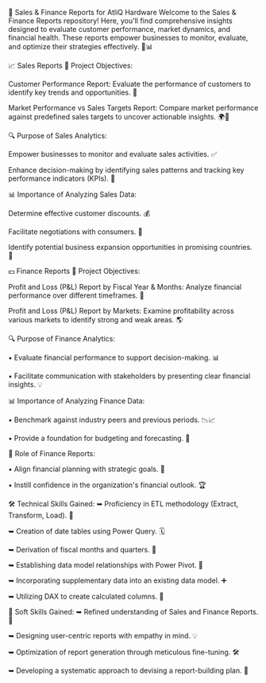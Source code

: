 🚀 Sales & Finance Reports for AtliQ Hardware
Welcome to the Sales & Finance Reports repository! Here, you'll find comprehensive insights designed to evaluate customer performance, market dynamics, and financial health. These reports empower businesses to monitor, evaluate, and optimize their strategies effectively. 💼📊

📈 Sales Reports
🎯 Project Objectives:

Customer Performance Report: Evaluate the performance of customers to identify key trends and opportunities. 🛒

Market Performance vs Sales Targets Report: Compare market performance against predefined sales targets to uncover actionable insights. 🌍📌

🔍 Purpose of Sales Analytics:

Empower businesses to monitor and evaluate sales activities. ✅

Enhance decision-making by identifying sales patterns and tracking key performance indicators (KPIs). 📌

📊 Importance of Analyzing Sales Data:

Determine effective customer discounts. 💰

Facilitate negotiations with consumers. 🤝

Identify potential business expansion opportunities in promising countries. 🌟

💵 Finance Reports
🎯 Project Objectives:

Profit and Loss (P&L) Report by Fiscal Year & Months: Analyze financial performance over different timeframes. 📆

Profit and Loss (P&L) Report by Markets: Examine profitability across various markets to identify strong and weak areas. 🌎

🔍 Purpose of Finance Analytics:

▪ Evaluate financial performance to support decision-making. 📊

▪ Facilitate communication with stakeholders by presenting clear financial insights. 💡

📊 Importance of Analyzing Finance Data:

▪ Benchmark against industry peers and previous periods. 📉📈

▪ Provide a foundation for budgeting and forecasting. 📏

💼 Role of Finance Reports:

▪ Align financial planning with strategic goals. 🎯

▪ Instill confidence in the organization's financial outlook. 🏆

🛠️ Technical Skills Gained:
➥ Proficiency in ETL methodology (Extract, Transform, Load). 🔄

➥ Creation of date tables using Power Query. 🗓️

➥ Derivation of fiscal months and quarters. 📆

➥ Establishing data model relationships with Power Pivot. 🔗

➥ Incorporating supplementary data into an existing data model. ➕

➥ Utilizing DAX to create calculated columns. 🧮

🤝 Soft Skills Gained:
➥ Refined understanding of Sales and Finance Reports. 📖

➥ Designing user-centric reports with empathy in mind. 💡

➥ Optimization of report generation through meticulous fine-tuning. 🛠️

➥ Developing a systematic approach to devising a report-building plan. 📝
